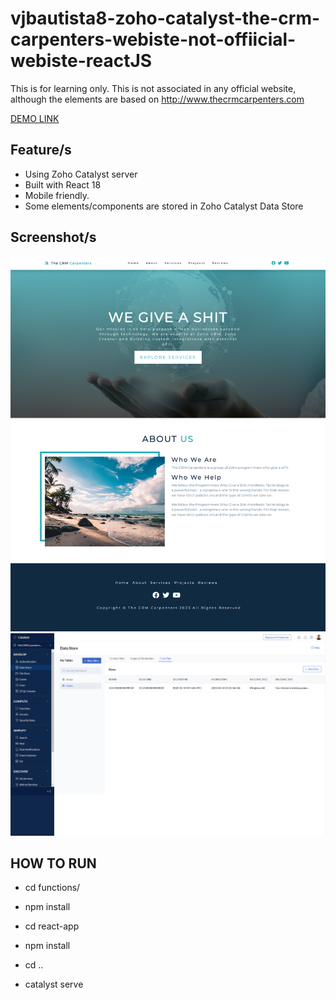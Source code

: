 # vjbautista8-zoho-catalyst-the-crm-carpenters-webiste-not-offiicial-webiste-reactJS

This is for learning only. This is not associated in any official website, although the elements are based on http://www.thecrmcarpenters.com

[DEMO LINK](https://thecrmcarpenterswebiste-771945458.development.catalystserverless.com/app/)

## Feature/s

- Using Zoho Catalyst server
- Built with React 18
- Mobile friendly.
- Some elements/components are stored in Zoho Catalyst Data Store

## Screenshot/s

![Screenshot](preview.png)
![Screenshot](zoho-catalyst-data-store.png)

## HOW TO RUN

- cd functions/
- npm install

- cd react-app
- npm install

- cd ..
- catalyst serve
